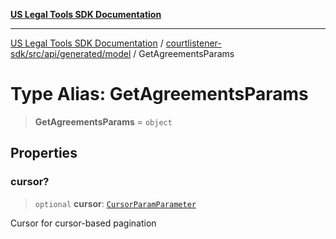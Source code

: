 [**US Legal Tools SDK Documentation**](../../../../../../README.md)

***

[US Legal Tools SDK Documentation](../../../../../../README.md) / [courtlistener-sdk/src/api/generated/model](../README.md) / GetAgreementsParams

# Type Alias: GetAgreementsParams

> **GetAgreementsParams** = `object`

## Properties

### cursor?

> `optional` **cursor**: [`CursorParamParameter`](CursorParamParameter.md)

Cursor for cursor-based pagination
